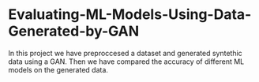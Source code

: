 # Evaluating-ML-Models-Using-Data-Generated-by-GAN
In this project we have preproccesed a dataset and generated syntethic data using a GAN. Then we have compared the accuracy of different ML models on the generated data.
